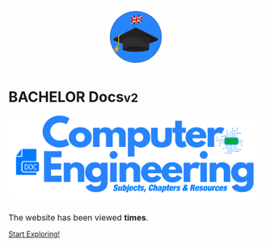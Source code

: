 <br>
<br>

<p align="center">
  <img src="images/enlogo.png" width="120" height="120" alt="Sublime's custom image"/>
</p>

# BACHELOR Docs<small>v2</small>


 <p align="center">
  <img src="images/covermainv2.png" alt="Sublime's custom image"/>
</p>
<h1 style="font-weight: 400;font-size: 16px;">The website has been viewed <b><span id="visits"></span> times</b>.</h1>

[Start Exploring!](#README.md)

